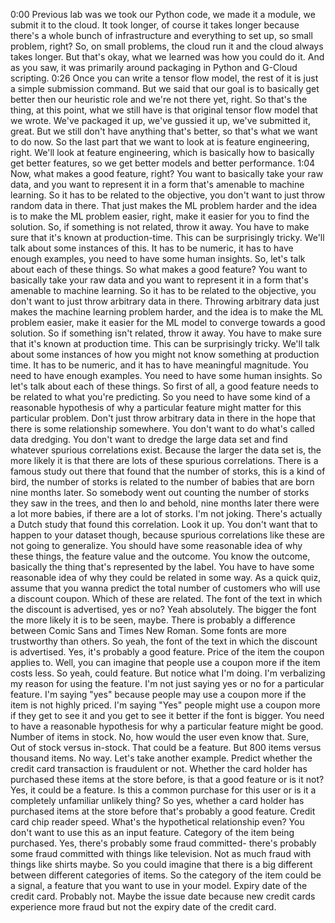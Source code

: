 0:00
Previous lab was we took our Python code, we made it a module, we submit it to the cloud. It took longer, of course it takes longer because there's a whole bunch of infrastructure and everything to set up, so small problem, right? So, on small problems, the cloud run it and the cloud always takes longer. But that's okay, what we learned was how you could do it. And as you saw, it was primarily around packaging in Python and G-Cloud scripting.
0:26
Once you can write a tensor flow model, the rest of it is just a simple submission command. But we said that our goal is to basically get better then our heuristic role and we're not there yet, right. So that's the thing, at this point, what we still have is that original tensor flow model that we wrote. We've packaged it up, we've gussied it up, we've submitted it, great. But we still don't have anything that's better, so that's what we want to do now. So the last part that we want to look at is feature engineering, right. We'll look at feature engineering, which is basically how to basically get better features, so we get better models and better performance.
1:04
Now, what makes a good feature, right? You want to basically take your raw data, and you want to represent it in a form that's amenable to machine learning. So it has to be related to the objective, you don't want to just throw random data in there. That just makes the ML problem harder and the idea is to make the ML problem easier, right, make it easier for you to find the solution. So, if something is not related, throw it away. You have to make sure that it's known at production-time. This can be surprisingly tricky. We'll talk about some instances of this. It has to be numeric, it has to have enough examples, you need to have some human insights. So, let's talk about each of these things. So what makes a good feature? You want to basically take your raw data and you want to represent it in a form that's amenable to machine learning. So it has to be related to the objective, you don't want to just throw arbitrary data in there. Throwing arbitrary data just makes the machine learning problem harder, and the idea is to make the ML problem easier, make it easier for the ML model to converge towards a good solution. So if something isn't related, throw it away. You have to make sure that it's known at production time. This can be surprisingly tricky. We'll talk about some instances of how you might not know something at production time. It has to be numeric, and it has to have meaningful magnitude. You need to have enough examples. You need to have some human insights. So let's talk about each of these things. So first of all, a good feature needs to be related to what you're predicting. So you need to have some kind of a reasonable hypothesis of why a particular feature might matter for this particular problem. Don't just throw arbitrary data in there in the hope that there is some relationship somewhere. You don't want to do what's called data dredging. You don't want to dredge the large data set and find whatever spurious correlations exist. Because the larger the data set is, the more likely it is that there are lots of these spurious correlations. There is a famous study out there that found that the number of storks, this is a kind of bird, the number of storks is related to the number of babies that are born nine months later. So somebody went out counting the number of storks they saw in the trees, and then lo and behold, nine months later there were a lot more babies, if there are a lot of storks. I'm not joking. There's actually a Dutch study that found this correlation. Look it up. You don't want that to happen to your dataset though, because spurious correlations like these are not going to generalize. You should have some reasonable idea of why these things, the feature value and the outcome. You know the outcome, basically the thing that's represented by the label. You have to have some reasonable idea of why they could be related in some way. As a quick quiz, assume that you wanna predict the total number of customers who will use a discount coupon. Which of these are related. The font of the text in which the discount is advertised, yes or no? Yeah absolutely. The bigger the font the more likely it is to be seen, maybe. There is probably a difference between Comic Sans and Times New Roman. Some fonts are more trustworthy than others. So yeah, the font of the text in which the discount is advertised. Yes, it's probably a good feature. Price of the item the coupon applies to. Well, you can imagine that people use a coupon more if the item costs less. So yeah, could feature. But notice what I'm doing. I'm verbalizing my reason for using the feature. I'm not just saying yes or no for a particular feature. I'm saying "yes" because people may use a coupon more if the item is not highly priced. I'm saying "Yes" people might use a coupon more if they get to see it and you get to see it better if the font is bigger. You need to have a reasonable hypothesis for why a particular feature might be good. Number of items in stock. No, how would the user even know that. Sure, Out of stock versus in-stock. That could be a feature. But 800 items versus thousand items. No way. Let's take another example. Predict whether the credit card transaction is fraudulent or not. Whether the card holder has purchased these items at the store before, is that a good feature or is it not? Yes, it could be a feature. Is this a common purchase for this user or is it a completely unfamiliar unlikely thing? So yes, whether a card holder has purchased items at the store before that's probably a good feature. Credit card chip reader speed. What's the hypothetical relationship even? You don't want to use this as an input feature. Category of the item being purchased. Yes, there's probably some fraud committed- there's probably some fraud committed with things like television. Not as much fraud with things like shirts maybe. So you could imagine that there is a big different between different categories of items. So the category of the item could be a signal, a feature that you want to use in your model. Expiry date of the credit card. Probably not. Maybe the issue date because new credit cards experience more fraud but not the expiry date of the credit card. 

